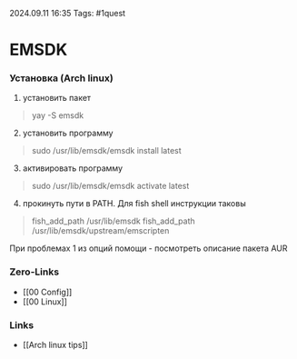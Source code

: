 2024.09.11 16:35
Tags: #1quest 

# EMSDK

### Установка (Arch linux)
1. установить пакет
> yay -S emsdk
2. установить программу
> sudo /usr/lib/emsdk/emsdk install latest
3. активировать программу
> sudo /usr/lib/emsdk/emsdk activate latest
4. прокинуть пути в PATH. Для fish shell инструкции таковы
> fish_add_path /usr/lib/emsdk
> fish_add_path /usr/lib/emsdk/upstream/emscripten

При проблемах 1 из опций помощи - посмотреть описание пакета AUR

### Zero-Links
- [[00 Config]]
- [[00 Linux]]

### Links
- [[Arch linux tips]]